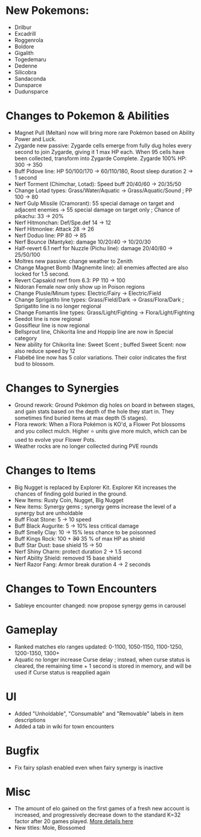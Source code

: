 # New Pokemons:

- Drilbur
- Excadrill
- Roggenrola
- Boldore
- Gigalith
- Togedemaru
- Dedenne
- Silicobra
- Sandaconda
- Dunsparce
- Dudunsparce

# Changes to Pokemon & Abilities

- Magnet Pull (Meltan) now will bring more rare Pokémon based on Ability Power and Luck.
- Zygarde new passive: Zygarde cells emerge from fully dug holes every second to join Zygarde, giving it 1 max HP each. When 95 cells have been collected, transform into Zygarde Complete. Zygarde 100% HP: 300 → 350
- Buff Pidove line: HP 50/100/170 → 60/110/180, Roost sleep duration 2 → 1 second
- Nerf Torment (Chimchar, Lotad): Speed buff 20/40/60 → 20/35/50
- Change Lotad types: Grass/Water/Aquatic → Grass/Aquatic/Sound ; PP 100 → 80
- Nerf Gulp Missile (Cramorant): 55 special damage on target and adjacent enemies → 55 special damage on target only ; Chance of pikachu: 33 → 20%
- Nerf Hitmonchan: Def/Spe.def 14 → 12
- Nerf Hitmonlee: Attack 28 → 26
- Nerf Doduo line: PP 80 → 85
- Nerf Bounce (Mantyke): damage 10/20/40 → 10/20/30
- Half-revert 6.1 nerf for Nuzzle (Pichu line): damage 20/40/80 → 25/50/100
- Moltres new passive: change weather to Zenith
- Change Magnet Bomb (Magnemite line): all enemies affected are also locked for 1.5 second.
- Revert Capsakid nerf from 6.3:  PP 110 → 100
- Nidoran Female now only show up in Poison regions
- Change Plusle/Minum types: Electric/Fairy -> Electric/Field
- Change Sprigatito line types: Grass/Field/Dark -> Grass/Flora/Dark ; Sprigatito line is no longer regional
- Change Fomantis line types: Grass/Light/Fighting → Flora/Light/Fighting
- Seedot line is now regional
- Gossifleur line is now regional
- Bellsprout line, Chikorita line and Hoppip line are now in Special category
- New ability for Chikorita line: Sweet Scent ; buffed Sweet Scent: now also reduce speed by 12
- Flabébé line now has 5 color variations. Their color indicates the first bud to blossom.

# Changes to Synergies

- Ground rework: Ground Pokémon dig holes on board in between stages, and gain stats based on the depth of the hole they start in. They sometimes find buried items at max depth (5 stages).
- Flora rework: When a Flora Pokémon is KO'd, a Flower Pot blossoms and you collect mulch. Higher ⭐ units give more mulch, which can be used to evolve your Flower Pots.
- Weather rocks are no longer collected during PVE rounds

# Changes to Items

- Big Nugget is replaced by Explorer Kit. Explorer Kit increases the chances of finding gold buried in the ground.
- New Items: Rusty Coin, Nugget, Big Nugget
- New items: Synergy gems ; synergy gems increase the level of a synergy but are unholdable
- Buff Float Stone: 5 → 10 speed
- Buff Black Augurite: 5 → 10% less critical damage
- Buff Smelly Clay: 10 → 15% less chance to be poisonned
- Buff Kings Rock: 100 + ~~30~~ 35 % of max HP as shield
- Buff Star Dust: base shield 15 → 50
- Nerf Shiny Charm: protect duration 2 → 1.5 second
- Nerf Ability Shield: removed 15 base shield
- Nerf Razor Fang: Armor break duration 4 → 2 seconds

# Changes to Town Encounters

- Sableye encounter changed: now propose synergy gems in carousel

# Gameplay

- Ranked matches elo ranges updated: 0-1100, 1050-1150, 1100-1250, 1200-1350, 1300+
- Aquatic no longer increase Curse delay ; instead, when curse status is cleared, the remaining time + 1 second is stored in memory, and will be used if Curse status is reapplied again

# UI

- Added "Unholdable", "Consumable" and "Removable" labels in item descriptions
- Added a tab in wiki for town encounters

# Bugfix

- Fix fairy splash enabled even when fairy synergy is inactive

# Misc

- The amount of elo gained on the first games of a fresh new account is increased, and progressively decrease down to the standard K=32 factor after 20 games played. [More details here](https://discord.com/channels/737230355039387749/1404514365406969868)
- New titles: Mole, Blossomed

